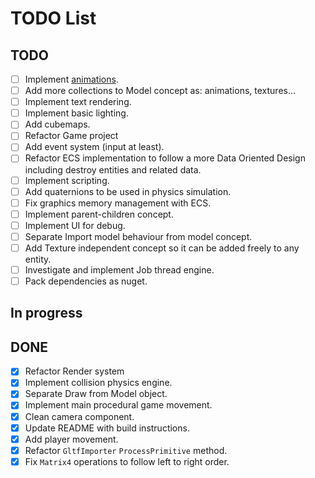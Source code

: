 # TODO List

## TODO
- [ ] Implement [animations](https://github.com/KhronosGroup/glTF-Tutorials/blob/main/gltfTutorial/gltfTutorial_007_Animations.md).
- [ ] Add more collections to Model concept as: animations, textures...
- [ ] Implement text rendering.
- [ ] Implement basic lighting.
- [ ] Add cubemaps.
- [ ] Refactor Game project
- [ ] Add event system (input at least).
- [ ] Refactor ECS implementation to follow a more Data Oriented Design including destroy entities and related data.
- [ ] Implement scripting.
- [ ] Add quaternions to be used in physics simulation.
- [ ] Fix graphics memory management with ECS.
- [ ] Implement parent-children concept.
- [ ] Implement UI for debug.
- [ ] Separate Import model behaviour from model concept.
- [ ] Add Texture independent concept so it can be added freely to any entity.
- [ ] Investigate and implement Job thread engine.
- [ ] Pack dependencies as nuget.

## In progress

## DONE
- [x] Refactor Render system
- [x] Implement collision physics engine.
- [x] Separate Draw from Model object.
- [x] Implement main procedural game movement.
- [x] Clean camera component.
- [x] Update README with build instructions.
- [x] Add player movement.
- [x] Refactor `GltfImporter` `ProcessPrimitive` method.
- [x] Fix `Matrix4` operations to follow left to right order.